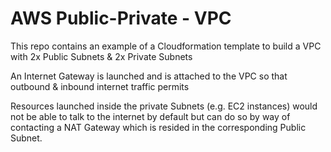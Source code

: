 # AWS Public-Private - VPC

This repo contains an example of a Cloudformation template to build a VPC with 2x Public Subnets & 2x Private Subnets

An Internet Gateway is launched and is attached to the VPC so that outbound & inbound internet traffic permits

Resources launched inside the private Subnets (e.g. EC2 instances) would not be able to talk to the internet by default but can do so by way of contacting a NAT Gateway which is resided in the corresponding Public Subnet.
